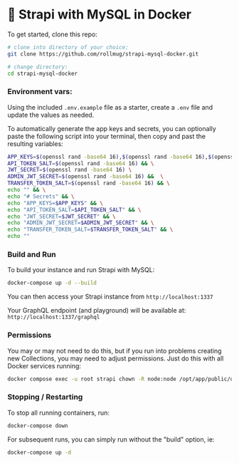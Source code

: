 # 🚀 Strapi with MySQL in Docker

To get started, clone this repo:

```bash
# clone into directory of your choice:
git clone https://github.com/rollmug/strapi-mysql-docker.git

# change directory:
cd strapi-mysql-docker
```

### Environment vars:

Using the included `.env.example` file as a starter, create a `.env` file and update the values as needed.

To automatically generate the app keys and secrets, you can optionally paste the following script into your terminal, then copy and past the resulting variables:

```bash
APP_KEYS=$(openssl rand -base64 16),$(openssl rand -base64 16),$(openssl rand -base64 16),$(openssl rand -base64 16)  && \
API_TOKEN_SALT=$(openssl rand -base64 16) && \
JWT_SECRET=$(openssl rand -base64 16) \
ADMIN_JWT_SECRET=$(openssl rand -base64 16) &&  \
TRANSFER_TOKEN_SALT=$(openssl rand -base64 16) && \
echo "" && \
echo "# Secrets" && \
echo "APP_KEYS=$APP_KEYS" && \
echo "API_TOKEN_SALT=$API_TOKEN_SALT" && \
echo "JWT_SECRET=$JWT_SECRET" && \
echo "ADMIN_JWT_SECRET=$ADMIN_JWT_SECRET" && \
echo "TRANSFER_TOKEN_SALT=$TRANSFER_TOKEN_SALT" && \
echo ""
```

### Build and Run

To build your instance and run Strapi with MySQL:

```bash
docker-compose up -d --build
```

You can then access your Strapi instance from `http://localhost:1337`

Your GraphQL endpoint (and playground) will be available at: `http://localhost:1337/graphql`

### Permissions

You may or may not need to do this, but if you run into problems creating new Collections, you may need to adjust permissions. Just do this with all Docker services running:

```bash
docker compose exec -u root strapi chown -R node:node /opt/app/public/uploads /opt/app/src/api
```

### Stopping / Restarting

To stop all running containers, run:

```bash
docker-compose down
```

For subsequent runs, you can simply run without the "build" option, ie:

```bash
docker-compose up -d
```